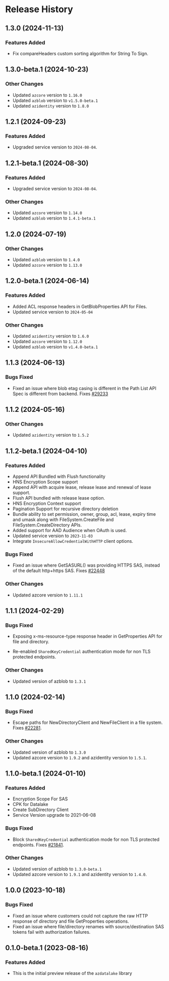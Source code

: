 # Release History

## 1.3.0 (2024-11-13)

### Features Added
* Fix compareHeaders custom sorting algorithm for String To Sign.

## 1.3.0-beta.1 (2024-10-23)

### Other Changes
* Updated `azcore` version to `1.16.0`
* Updated `azblob` version to `v1.5.0-beta.1`
* Updated `azidentity` version to `1.8.0`

## 1.2.1 (2024-09-23)

### Features Added
* Upgraded service version to `2024-08-04`.

## 1.2.1-beta.1 (2024-08-30)

### Features Added
* Upgraded service version to `2024-08-04`.

### Other Changes
* Updated `azcore` version to `1.14.0`
* Updated `azblob` version to `1.4.1-beta.1`

## 1.2.0 (2024-07-19)

### Other Changes
* Updated `azblob` version to `1.4.0`
* Updated `azcore` version to `1.13.0`

## 1.2.0-beta.1 (2024-06-14)

### Features Added
* Added ACL response headers in GetBlobProperties API for Files.
* Updated service version to `2024-05-04`

### Other Changes
* Updated `azidentity` version to `1.6.0`
* Updated `azcore` version to `1.12.0`
* Updated `azblob` version to `v1.4.0-beta.1`

## 1.1.3 (2024-06-13)

### Bugs Fixed
* Fixed an issue where blob etag casing is different in the Path List API Spec is different from backend. Fixes [#29233](https://github.com/Azure/azure-rest-api-specs/issues/29233)

## 1.1.2 (2024-05-16)

### Other Changes
* Updated `azidentity` version to `1.5.2`

## 1.1.2-beta.1 (2024-04-10)

### Features Added
* Append API Bundled with Flush functionality
* HNS Encryption Scope support
* Append API with acquire lease, release lease and renewal of lease support.
* Flush API bundled with release lease option.
* HNS Encryption Context support
* Pagination Support for recursive directory deletion
* Bundle ability to set permission, owner, group, acl, lease, expiry time and umask along with FileSystem.CreateFile and FileSystem.CreateDirectory APIs.
* Added support for AAD Audience when OAuth is used.
* Updated service version to `2023-11-03`
* Integrate `InsecureAllowCredentialWithHTTP` client options.

### Bugs Fixed
* Fixed an issue where GetSASURL() was providing HTTPS SAS, instead of the default http+https SAS. Fixes [#22448](https://github.com/Azure/azure-sdk-for-go/issues/22448)

### Other Changes
* Updated azcore version to `1.11.1`

## 1.1.1 (2024-02-29)

### Bugs Fixed
* Exposing x-ms-resource-type response header in GetProperties API for file and directory.

* Re-enabled `SharedKeyCredential` authentication mode for non TLS protected endpoints.

### Other Changes
* Updated version of azblob to `1.3.1`

## 1.1.0 (2024-02-14)

### Bugs Fixed
* Escape paths for NewDirectoryClient and NewFileClient in a file system. Fixes [#22281](https://github.com/Azure/azure-sdk-for-go/issues/22281).

### Other Changes
* Updated version of azblob to `1.3.0`
* Updated azcore version to `1.9.2` and azidentity version to `1.5.1`.

## 1.1.0-beta.1 (2024-01-10)

### Features Added
* Encryption Scope For SAS
* CPK for Datalake
* Create SubDirectory Client
* Service Version upgrade to 2021-06-08

### Bugs Fixed

* Block `SharedKeyCredential` authentication mode for non TLS protected endpoints. Fixes [#21841](https://github.com/Azure/azure-sdk-for-go/issues/21841).

### Other Changes
* Updated version of azblob to `1.3.0-beta.1`
* Updated azcore version to `1.9.1` and azidentity version to `1.4.0`.

## 1.0.0 (2023-10-18)

### Bugs Fixed
* Fixed an issue where customers could not capture the raw HTTP response of directory and file GetProperties operations.
* Fixed an issue where file/directory renames with source/destination SAS tokens fail with authorization failures.

## 0.1.0-beta.1 (2023-08-16)

### Features Added

* This is the initial preview release of the `azdatalake` library
